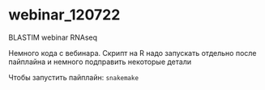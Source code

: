 # webinar_120722
BLASTIM webinar RNAseq

Немного кода с вебинара. Скрипт на R надо запускать отдельно после пайплайна и немного подправить некоторые детали

Чтобы запустить пайплайн:
`snakemake`
